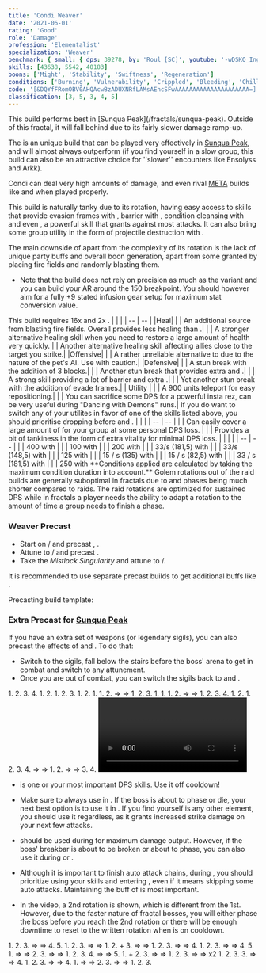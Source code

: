 ```yaml
---
title: 'Condi Weaver'
date: '2021-06-01'
rating: 'Good'
role: 'Damage'
profession: 'Elementalist'
specialization: 'Weaver'
benchmark: { small: { dps: 39278, by: 'Roul [SC]', youtube: '-wDSKO_Ings' } }
skills: [43638, 5542, 40183]
boons: ['Might', 'Stability', 'Swiftness', 'Regeneration']
conditions: ['Burning', 'Vulnerability', 'Crippled', 'Bleeding', 'Chilled']
code: '[&DQYfFRomOBV0AHQAcwBzADUXNRfLAMsAEhcSFwAAAAAAAAAAAAAAAAAAAAA=]'
classification: [3, 5, 3, 4, 5]
---
```


<Message>
This build performs best in [Sunqua Peak](/fractals/sunqua-peak). Outside of this fractal, it will fall behind <BuildLink build="Power Weaver" specialization="Weaver"/> due to its fairly slower damage ramp-up.
</Message>

The **<Specialization text="Condi Weaver" name="Weaver"/>** is an unique build that can be played very effectively in [Sunqua Peak](/fractals/sunqua-peak), and will almost always outperform <BuildLink build="Power Weaver" specialization="Weaver"/> (if you find yourself in a slow group, this build can also be an attractive choice for ''slower'' encounters like Ensolyss and Arkk).

Condi <Specialization name="Weaver"/> can deal very high amounts of damage, and even rival [META](/guides/meta-explained) builds like <BuildLink build="Condi Soulbeast" specialization="Soulbeast"/> and <BuildLink build="Condi Firebrand" specialization="Firebrand"/> when played properly.

This build is naturally tanky due to its rotation, having easy access to skills that provide evasion frames with <Skill name="Earthen Vortex"/>, barrier with <Skill name="Lava Skin"/>, condition cleansing with <Skill name="Magnetic Wave"/> and even <Skill name="Obsidian Flesh"/>, a powerful skill that grants <Effect name="Invulnerability"/> against most attacks. It can also bring some group utility in the form of projectile destruction with <Skill name="Swirling Winds"/>.
 
The main downside of **<Specialization text="Condi Weaver" name="Weaver"/>** apart from the complexity of its rotation is the lack of unique party buffs and overall boon generation, apart from some <Boon name="Might"/> granted by placing fire fields and randomly blasting them.

<Divider text="Equipment"/>

- Note that the build does not rely on precision as much as the <BuildLink build="Power Weaver" specialization="Weaver"/> variant and you can build your AR around the 150 breakpoint. You should however aim for a fully +9 stated infusion gear setup for maximum <Item id="79722"/> stat conversion value.

<Grid>
<GridItem sm="4">
<Armor weight="Light" helmAffix="Viper" helmRune="Elementalist" shouldersAffix="Viper" shouldersRune="Elementalist" coatAffix="Viper" coatRune="Elementalist" glovesAffix="Viper" glovesRune="Elementalist" leggingsAffix="Viper" leggingsRune="Elementalist" bootsAffix="Viper" bootsRune="Elementalist" helmInfusionId="49432" shouldersInfusionId="49432" coatInfusionId="49432" glovesInfusionId="49432" leggingsInfusionId="49432" bootsInfusionId="49432"/>
</GridItem>

<GridItem sm="4">
<Weapons weapon1MainType="Sword" weapon1MainAffix="Viper" weapon1MainSigil1="Earth" weapon1OffType="Focus" weapon1OffAffix="Viper" weapon1OffSigil="Geomancy" weapon2MainType="Scepter"/>
</GridItem>

<GridItem sm="4">
<BackAndTrinkets backItemAffix="Viper" accessory1Affix="Viper" accessory2Affix="Viper" amuletAffix="Viper" ring1Affix="Viper" ring2Affix="Viper" backItemInfusion1Id="49432" backItemInfusion2Id="49432" accessory1InfusionId="49432" accessory2InfusionId="49432" ring1Infusion1Id="49432" ring1Infusion2Id="49432" ring1Infusion3Id="49432" ring2Infusion1Id="49432" ring2Infusion2Id="49432" ring2Infusion3Id="49432"/>

<Consumables foodId="12464" utilityId="48917" infusionId="37130"/>
</GridItem>

<GridItem sm="12">
<Message>
This build requires 16x <Item name="malignagonyinfusion"/> and 2x <Item name="spitefulagonyinfusion"/>.
</Message>
</GridItem>
</Grid>

<Divider text="Build"/>

<Grid>
<GridItem sm="7">
<Traits traits1="Fire" traits1Selected="Burning Precision, Burning Rage, Persisting Flames" traits2="Earth" traits2Selected="Serrated Stones, Strength of Stone, Written in Stone" traits3="Weaver" traits3Selected="Superior Elements, Weavers Prowess, Elements of Rage"/>
</GridItem>

<GridItem sm="5">
<Skills heal="Signet of Restoration" utility1="Glyph of Elemental Power" utility2="Primordial Stance" utility3="Signet of Fire" elite="Weave Self"/>
</Grid>
</GridItem>
<Divider text="Situational"/>

<Grid>
<GridItem sm="7">
<Card title="Situational Skills">
| | |
| -- | -- |
|Heal|
| <Skill name="Arcane Brilliance" size="big" disableText/> | An additional <Boon name="Might"/> source from blasting fire fields. Overall provides less healing than <Skill name="Signet Of Restoration"/>.|
| <Skill name="Glyph of Elemental Harmony" size="big" disableText/> | A stronger alternative healing skill when you need to restore a large amount of health very quickly.
| <Skill name="Aquatic stance" size="big" disableText/> | Another alternative healing skill affecting allies close to the target you strike.|
|Offensive|
| <Skill name="Glyph of Lesser Elementals" size="big" disableText/> | A rather unreliable alternative to  <Skill name="Glyph of Elemental Power"/> due to the nature of the pet's AI. Use with caution.|
|Defensive|
| <Skill name="Arcane Shield" size="big" disableText/> | A stun break with the addition of 3 blocks.|
| <Skill name="Armor of Earth" size="big" disableText/> | Another stun break that provides extra <Boon name= "Protection"/> and <Boon name= "Stability"/>.|
| <Skill name="Stone Resonance" size="big" disableText/> | A strong skill providing a lot of barrier and extra <Boon name= "Stability"/>.|
| <Skill name="Twist of Fate" size="big" disableText/> | Yet another stun break with the addition of evade frames.|
| Utility |
| <Skill name="Lightning Flash" size="big" disableText/> | A 900 units teleport for easy repositioning.|
| <Skill name="Glyph of Renewal" size="big" disableText/> | You can sacrifice some DPS for a powerful insta rez, can be very useful during "Dancing with Demons" runs.|

<Message>
If you do want to switch any of your utilites in favor of one of the skills listed above, you should prioritise dropping <Skill name="Glyph of Elemental Power"/> before <Skill name="Primordial Stance"/> and <Skill name="Signet of fire"/>.
</Message>

</Card>
</GridItem>

<GridItem sm="5">
<Card title="Situational Traits">
| | |
| -- | -- |
| <Trait name="Pyromancers Puissance" size="big" disableText/> | Can easily cover a large amount of <Boon name="Might"/> for your group at some personal DPS loss. |
| <Trait name="Masters Fortitude" size="big" disableText/> | Provides a bit of tankiness in the form of extra vitality for minimal DPS loss. |
</Card>

<Card title="Defiance Bar Damage">
| | |
| -- | -- |
| <Skill name="Gale" size="big" disableText/> | 400 with <Control name="Knockdown"/> |
| <Skill name="Polaric Leap" size="big" disableText/> | 100 with <Control name="Daze"/> |
| <Skill name="Comet" size="big" disableText/> | 200 with <Control name="Daze"/> |
| <Skill name="Freezing Gust" size="big" disableText/> | 33/s (181,5) with <Condition name="Chilled"/> |
| <Skill name="Shearing Edge" size="big" disableText/> | 33/s (148,5) with <Condition name="Chilled"/> |
| <Skill name="Gale Strike" size="big" disableText/> | 125 with <Control name="Float"/> |
| <Skill name="Magnetic Wave" size="big" disableText/> | 15 / s (135) with <Condition name="Crippled"/> |
| <Skill name="Earthen Vortex" size="big" disableText/> | 15 / s (82,5) with <Condition name="Crippled"/> |
| <Skill name="Twin Strike" size="big" disableText/> | 33 / s (181,5) with <Condition name="Chilled"/> |
| <Skill name="Tailored Victory" size="big" disableText/> | 250 with <Control name="Float"/>
 **Conditions applied are calculated by taking the maximum condition duration into account.**

</Card>
</GridItem>
</Grid>

<Divider text="Rotation / Skill usage"/>

<Grid>
<GridItem xs="12" sm="12">
<Card title="Disclaimer">
Golem rotations out of the raid builds are generally suboptimal in fractals due to <Effect name="Exposed"/> and phases being much shorter compared to raids. The raid rotations are optimized for sustained DPS while in fractals a player needs the ability to adapt a rotation to the amount of time a group needs to finish a phase.  
</Card>
</GridItem>

<GridItem xs="12" sm="12">
<Card title="Precasting">

### **Weaver Precast**
- Start on <Skill name="Fire Attunement"/>/<Skill name="Earth Attunement"/> and precast <Skill name="Glyph of ELemental Power"/>, <Skill name="Arcane Power"/>.
- Attune to <Skill name="Earth Attunement"/>/<Skill name="Fire Attunement"/> and precast <Skill name="Weave Self"/>.
- Take the _Mistlock Singularity_ and attune to <Skill name="Air Attunement"/>/<Skill name="Earth Attunement"/>.

It is recommended to use separate precast builds to get additional buffs like <Trait name="Elemental Surge"/>.

Precasting build template:

<Traits unembossed traits1="Arcane" traits1Selected=",,Elemental Surge" traits2="Air" traits2Selected="One with air, Fresh Air" traits3="Weaver" traits3Selected=", Weavers Prowess, Elements of Rage"/>

### **Extra Precast for [Sunqua Peak](/fractals/sunqua-peak)**
If you have an extra set of weapons (or legendary sigils), you can also precast the effects of <Item name="Doom"/> and <Item name="Leeching"/>. To do that:
- Switch to the sigils, fall below the stairs before the boss' arena to get in combat and switch to any attunement.
- Once you are out of combat, you can switch the sigils back to <Item name="Earth"/> and <Item name="Geomancy"/>.

</Card>
</GridItem>

<GridItem xs="12" sm="6">
<Card title="Rotation during Weave Self">
<GridItem sm="3">
<Skill name="Air Attunement" size="large" disableText/> <Skill name="Earth Attunement" size="large" disableText/>
</GridItem>
<GridItem sm="10">
1. <Skill name="Weave Self"/>
2. <Skill name="Signet of Fire"/>
3. <Skill name="Gale Strike"/>
4. <Skill name="Magnetic Wave"/>
</GridItem>

<GridItem sm="3">
<Skill name="Fire Attunement" size="large" disableText/> <Skill name="Air Attunement" size="large" disableText/>
</GridItem>
<GridItem sm="10">
1. <Skill name="Flame Uprising"/>
2. <Skill name="Pyro Vortex"/>
</GridItem>

<GridItem sm="3">
<Skill name="Fire Attunement" size="large" disableText/> <Skill name="Fire Attunement" size="large" disableText/>
</GridItem>
<GridItem sm="10">
1. <Skill name="Transmute Fire"/>
2. <Skill name="Cauterizing Strike"/>   
3. <Skill name="Flamewall"/>
</GridItem>

<GridItem sm="3">
<Skill name="Earth Attunement" size="large" disableText/> <Skill name="Fire Attunement" size="large" disableText/>
</GridItem>
<GridItem sm="10">
1. <Skill name="Lava Skin"/>
2. <Skill name="Earthen Vortex"/>
</GridItem>

<GridItem sm="3">
<Skill name="Earth Attunement" size="large" disableText/> <Skill name="Earth Attunement" size="large" disableText/>
</GridItem>
<GridItem sm="10">
1. <Skill name="Rust Frenzy"/>
</GridItem>

<GridItem sm="3">
<Skill name="Fire Attunement" size="large" disableText/> <Skill name="Earth Attunement" size="large" disableText/>
</GridItem>
<GridItem sm="10">
1. <Skill name="Flame Uprising"/>
2. <Skill name="Fire strike"/> => <Skill name="Fire Swipe"/> =>
</GridItem>

<GridItem sm="3">
<Skill name="Fire Attunement" size="large" disableText/> <Skill name="Fire Attunement" size="large" disableText/>
</GridItem>
<GridItem sm="10">
1. <Skill name="Searing Slash"/>
2. <Skill name="Transmute Fire"/>
3. <Skill name="Signet of Fire"/>
</GridItem>

<GridItem sm="3">
<Skill name="Air Attunement" size="large" disableText/> <Skill name="Fire Attunement" size="large" disableText/>
</GridItem>
<GridItem sm="10">
1. <Skill name="Pyro Vortex"/>
</GridItem>

<GridItem sm="3">
<Skill name="Fire Attunement" size="large" disableText/> <Skill name="Air Attunement" size="large" disableText/>
</GridItem>
<GridItem sm="10">
1. <Skill name="Flame Uprising"/>
</GridItem>

<GridItem sm="3">
<Skill name="Fire Attunement" size="large" disableText/> <Skill name="Fire Attunement" size="large" disableText/>
</GridItem>
<GridItem sm="10">
1. <Skill name="Cauterizing Strike"/>
2. <Skill name="Fire strike"/> => <Skill name="Fire Swipe"/> =>
</GridItem>

<GridItem sm="3">
<Skill name="Earth Attunement" size="large" disableText/> <Skill name="Fire Attunement" size="large" disableText/>
</GridItem>
<GridItem sm="10">
1. <Skill name="Searing Slash"/>
2. <Skill name="Transmute Fire"/>
3. <Skill name="Flamewall"/>
4. <Skill name="Earthen Vortex"/>
</GridItem>

<GridItem sm="3">
<Skill name="Water Attunement" size="large" disableText/> <Skill name="Earth Attunement" size="large" disableText/>
</GridItem>
<GridItem sm="10">
1. <Skill name="Natural Frenzy"/>
2. <Skill name="Magnetic Wave"/>
</GridItem>

<GridItem sm="3">
<Skill name="Fire Attunement" size="large" disableText/> <Skill name="Water Attunement" size="large" disableText/>
</GridItem>
<GridItem sm="10">
1. <Skill name="Flame Uprising"/>
2. <Skill name="Signet of Fire"/>
3. <Skill name="Twin strike"/>
4. <Skill name="Fire strike"/> => <Skill name="Fire Swipe"/> => <Skill name="Searing Slash"/> 
</GridItem>

<GridItem sm="3">
<Skill name="Fire Attunement" size="large" disableText/> <Skill name="Fire Attunement" size="large" disableText/>
</GridItem>
<GridItem sm="10">
1. <Skill name="Transmute Fire"/>
2. <Skill name="Fire strike"/> => <Skill name="Fire Swipe"/> => <Skill name="Searing Slash"/>
3. <Skill name="Cauterizing Strike"/>
4. <Skill name="Flame Uprising"/>
</GridItem>
</Card>

</GridItem>
<GridItem xs="12" sm="6">
<Card title="Golem Rotation">
<Video youtube="-wDSKO_Ings" caption="by Roul [SC]" />
</Card>

<GridItem xs= "12" sm="12">
<Card title="Important Notes">

- <Skill name="Signet of Fire"/> is one or your most important DPS skills. Use it off cooldown!

- Make sure to always use <Skill name="Glyph of ELemental Power"/> in <Skill name="Fire Attunement"/>. If the boss is about to phase or die, your next best option is to use it in <Skill name="Earth Attunement"/>. If you find yourself is any other element, you should use it regardless, as it grants increased strike damage on your next few attacks.

- <Skill name="Primordial Stance"/> should be used during <Skill name="Earth Attunement" disableText/> <Skill name="Earth Attunement" disableText/> for maximum damage output. However, if the boss' breakbar is about to be broken or about to phase, you can also use it during <Skill name="Fire Attunement" disableText/> <Skill name="Earth Attunement" disableText/> or <Skill name="Fire Attunement" disableText/> <Skill name="Fire Attunement" disableText/>.

- Although it is important to finish auto attack chains, during <Skill name="Weave Self"/>, you should prioritize using your skills and entering <Skill name="Tailored Victory"/>, even if it means skipping some auto attacks. Maintaining the <Skill name="Fire Attunement" disableText/> buff of <Skill name="Weave Self"/> is most important.

- In the video, a 2nd <Skill name="Weave Self"/> rotation is shown, which is different from the 1st. However, due to the faster nature of fractal bosses, you will either phase the boss before you reach the 2nd rotation or there will be enough downtime to reset to the written rotation when <Skill name="Weave Self"/> is on cooldown.
</GridItem>
</Card>

</GridItem>
</Grid>

<GridItem xs="12" sm="6">
<Card title="Rotation out of Weave Self">
<GridItem sm="3">
<Skill name="Earth Attunement" size="large" disableText/> <Skill name="Fire Attunement" size="large" disableText/>
</GridItem>
<GridItem sm="10">
1. <Skill name="Lava Skin"/>
2. <Skill name="Earthen Vortex"/>
3. <Skill name="Crystal Slash"/> => <Skill name="Crystalline Strike"/> => <Skill name="Crystalline Sunder"/>
4. <Skill name="Transmute Fire"/>
5. <Skill name="Flamewall"/>
</GridItem>

<GridItem sm="3">
<Skill name="Earth Attunement" size="large" disableText/> <Skill name="Earth Attunement" size="large" disableText/>
</GridItem>
<GridItem sm="10">
1. <Skill name="Signet of Fire"/>
2. <Skill name="Rust Frenzy"/>
3. <Skill name="Crystal Slash"/> => <Skill name="Crystalline Strike"/> =>
</GridItem>

<GridItem sm="3">
<Skill name="Fire Attunement" size="large" disableText/> <Skill name="Earth Attunement" size="large" disableText/>
</GridItem>
<GridItem sm="10">
1. <Skill name="Crystalline Sunder"/>
2. <Skill name="Flame Uprising"/> + <Skill name="Magnetic Wave"/>
3. <Skill name="Fire strike"/> => <Skill name="Fire Swipe"/> => <Skill name="Searing Slash"/>
</GridItem>

<GridItem sm="3">
<Skill name="Fire Attunement" size="large" disableText/> <Skill name="Fire Attunement" size="large" disableText/>
</GridItem>
<GridItem sm="10">
1. <Skill name="Transmute Fire"/>
2. <Skill name="Cauterizing Strike"/>
3. <Skill name="Fire strike"/> => <Skill name="Fire Swipe"/> => <Skill name="Searing Slash"/>
4. <Skill name="Flame Uprising"/>
</GridItem>

<GridItem sm="3">
<Skill name="Air Attunement" size="large" disableText/> <Skill name="Fire Attunement" size="large" disableText/>
</GridItem>
<GridItem sm="10">
1. <Skill name="Signet of Fire"/>
2. <Skill name="Pyro Vortex"/>
3. <Skill name="Charged Strike"/> => <Skill name="Polaric Slash"/> => <Skill id="45216"/>
4. <Skill name="Flamewall"/>
5. <Skill name="Transmute Fire"/>
</GridItem>

<GridItem sm="3">
<Skill name="Fire Attunement" size="large" disableText/> <Skill name="Air Attunement" size="large" disableText/>
</GridItem>
<GridItem sm="10">
1. <Skill name="Fire strike"/> => <Skill name="Fire Swipe"/> => <Skill name="Searing Slash"/>
2. <Skill name="Flame Uprising"/>
3. <Skill name="Fire strike"/> => <Skill name="Fire Swipe"/> =>
</GridItem>

<GridItem sm="3">
<Skill name="Earth Attunement" size="large" disableText/> <Skill name="Fire Attunement" size="large" disableText/>
</GridItem>
<GridItem sm="10">
1. <Skill name="Searing Slash"/>
2. <Skill name="Lava Skin"/>
3. <Skill name="Earthen Vortex"/>
4. <Skill name="Crystal Slash"/> => <Skill name="Crystalline Strike"/> => <Skill name="Crystalline Sunder"/>
5. <Skill name="Transmute Fire"/>
</GridItem>

<GridItem sm="3">
<Skill name="Earth Attunement" size="large" disableText/> <Skill name="Earth Attunement" size="large" disableText/>
</GridItem>
<GridItem sm="10">
1. <Skill name="Signet of Fire"/> + <Skill name="Magnetic Wave"/>
2. <Skill name="Rust Frenzy"/>
3. <Skill name="Crystal Slash"/> => <Skill name="Crystalline Strike"/> =>
</GridItem>

<GridItem sm="3">
<Skill name="Fire Attunement" size="large" disableText/> <Skill name="Earth Attunement" size="large" disableText/>
</GridItem>
<GridItem sm="10">
1. <Skill name="Crystalline Sunder"/>
2. <Skill name="Flame Uprising"/>
3. <Skill name="Fire strike"/> => <Skill name="Fire Swipe"/> => <Skill name="Searing Slash"/> x2
</GridItem>

<GridItem sm="3">
<Skill name="Fire Attunement" size="large" disableText/> <Skill name="Fire Attunement" size="large" disableText/>
</GridItem>
<GridItem sm="10">
1. <Skill name="Transmute Fire"/>
2. <Skill name="Flamewall"/>
3. <Skill name="Cauterizing Strike"/>
3. <Skill name="Fire strike"/> => <Skill name="Fire Swipe"/> => <Skill name="Searing Slash"/>
4. <Skill name="Flame Uprising"/>
</GridItem>

<GridItem sm="3">
<Skill name="Air Attunement" size="large" disableText/> <Skill name="Fire Attunement" size="large" disableText/>
</GridItem>
<GridItem sm="10">
1. <Skill name="Signet of Fire"/>
2. <Skill name="Pyro Vortex"/>
3. <Skill name="Charged Strike"/> => <Skill name="Polaric Slash"/> => <Skill id="45216"/>
4. <Skill name="Transmute Fire"/>
</GridItem>

<GridItem sm="3">
<Skill name="Fire Attunement" size="large" disableText/> <Skill name="Air Attunement" size="large" disableText/>
</GridItem>
<GridItem sm="10">
1. <Skill name="Fire strike"/> => <Skill name="Fire Swipe"/> => <Skill name="Searing Slash"/>
2. <Skill name="Flame Uprising"/>
3. <Skill name="Fire strike"/> => <Skill name="Fire Swipe"/> =>
</GridItem>

<GridItem sm="3">
<Skill name="Earth Attunement" size="large" disableText/> <Skill name="Fire Attunement" size="large" disableText/>
</GridItem>
<GridItem sm="10">
1. <Skill name="Searing Slash"/>
2. <Skill name="Lava Skin"/>
3. <Skill name="Earthen Vortex"/>
</GridItem>
</Card>
